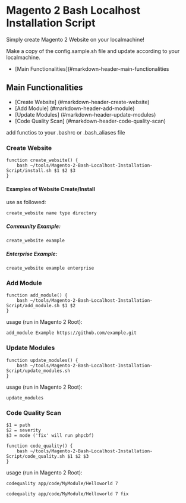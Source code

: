 # Magento 2 Bash Localhost Installation Script

Simply create Magento 2 Website on your localmachine!


Make a copy of the config.sample.sh file and update according to your localmachine.

 - [Main Functionalities](#markdown-header-main-functionalities


## Main Functionalities

 - [Create Website] (#markdown-header-create-website)
 - [Add Module] (#markdown-header-add-module)
 - [Update Modules] (#markdown-header-update-modules)
 - [Code Quality Scan] (#markdown-header-code-quality-scan)

add functios to your .bashrc or .bash_aliases file

### Create Website

```
function create_website() {
    bash ~/tools/Magento-2-Bash-Localhost-Installation-Script/install.sh $1 $2 $3
}
```

#### Examples of Website Create/Install

use as followed:

```
create_website name type directory
```

##### Community Example:

```
create_website example
```


##### Enterprise Example:

```
create_website example enterprise
```

### Add Module

```
function add_module() {
    bash ~/tools/Magento-2-Bash-Localhost-Installation-Script/add_module.sh $1 $2
}

```

usage (run in Magento 2 Root):

```
add_module Example https://github.com/example.git
```

### Update Modules

```
function update_modules() {
    bash ~/tools/Magento-2-Bash-Localhost-Installation-Script/update_modules.sh
}

```

usage (run in Magento 2 Root):

```
update_modules
```


### Code Quality Scan

```
$1 = path
$2 = severity
$3 = mode ('fix' will run phpcbf)
```

```
function code_quality() {
    bash ~/tools/Magento-2-Bash-Localhost-Installation-Script/code_quality.sh $1 $2 $3
}
```

usage (run in Magento 2 Root):

```
codequality app/code/MyModule/Helloworld 7 
```

```
codequality app/code/MyModule/Helloworld 7 fix
```
